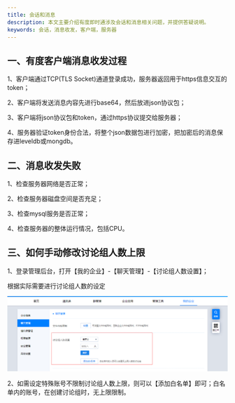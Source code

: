 ```yaml
---
title: 会话和消息
description: 本文主要介绍有度即时通涉及会话和消息相关问题，并提供答疑说明。
keywords: 会话，消息收发，客户端，服务器
---
```

## 一、有度客户端消息收发过程

1、客户端通过TCP(TLS Socket)通道登录成功，服务器返回用于https信息交互的token；

2、客户端将发送消息内容先进行base64，然后放进json协议包；

3、客户端将json协议包和token，通过https协议提交给服务器；

4、服务器验证token身份合法，将整个json数据包进行加密，把加密后的消息保存进leveldb或mongdb。



## 二、消息收发失败

1、检查服务器网络是否正常；

2、检查服务器磁盘空间是否充足；

3、检查mysql服务是否正常；

4、检查服务器的整体运行情况，包括CPU。



## 三、如何手动修改讨论组人数上限
1、登录管理后台，打开【我的企业】-【聊天管理】-【讨论组人数设置】；

根据实际需要进行讨论组人数的设定

![image-20201217154819088](res/h01_00010/image-20201217154819088.png)

2、如需设定特殊账号不限制讨论组人数上限，则可以【添加白名单】即可；白名单内的账号，在创建讨论组时，无上限限制。

